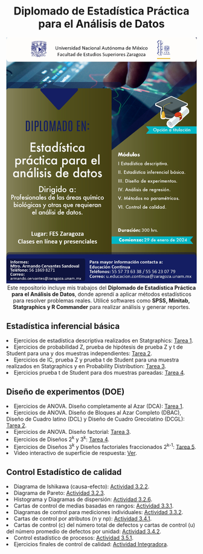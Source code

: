 <div align="center">
<h1 align="center">Diplomado de Estadística Práctica para el Análisis de Datos</h1>
</div>

<center><img src="https://github.com/IsaiPB/Diplomado_Estadistica/blob/main/10_Diplomado_Estadistica_practica_page-0001.jpg"></center>

<div align="center">Este repositorio incluye mis trabajos del <strong>Diplomado de Estadística Práctica para el Análisis de Datos</strong>, donde aprendí a aplicar métodos estadísticos para resolver problemas reales.
Utilicé softwares como <strong>SPSS, Minitab, Statgraphics y R Commander</strong> para realizar análisis y generar reportes.</div>

## Estadística inferencial básica
<li>
Ejercicios de estadística descriptiva realizados en Statgraphics: <a href="https://drive.google.com/file/d/1F0rPhxqwTEkfIftmDvkaTM9AylRpQa9E/view?usp=drive_link">Tarea 1</a>.
</li>
<li>
Ejercicios de probabilidad Z, prueba de hipótesis de prueba Z y t de Student para una y dos muestras independientes: <a href="https://drive.google.com/file/d/1GSFtCNIKCjQGVlJ30PHOkJyaBQ2bqLU_/view?usp=drive_link">Tarea 2</a>.
</li>
<li>
Ejercicios de IC, prueba Z y prueba t de Student para una muestra realizados en Statgraphics y en Probability Distribution: <a href="https://drive.google.com/file/d/1R8BVGCmAmXfcnibdbiTeXovLg9w70yLy/view?usp=drive_link">Tarea 3</a>.
</li>
<li>
Ejercicios prueba t de Student para dos muestras pareadas: <a href="https://drive.google.com/file/d/1VvK_MdtgAbJtRrobR6T-Gjh9HmBoPw-Z/view?usp=drive_link">Tarea 4</a>.
</li>

## Diseño de experimentos (DOE)
<li>
Ejercicios de ANOVA. Diseño completamente al Azar (DCA): <a href="https://drive.google.com/file/d/1XbwiUBD2fz8L3NrXtw_LguM-iqQkYYqx/view?usp=drive_link">Tarea 1</a>.
</li>
<li>
Ejercicios de ANOVA. Diseño de Bloques al Azar Completo (DBAC), Diseño de Cuadro latino (DCL) y Diseño de Cuadro Grecolatino (DCGL): <a href="https://drive.google.com/file/d/1ZpbYrXR_rlc1d9-KS-78GqtUhgnTRw4Q/view?usp=drive_link">Tarea 2</a>.
</li>
<li>
Ejercicios de ANOVA. Diseño factorial: <a href="https://drive.google.com/file/d/1anVp5pRb1hIwRiWG7m8SOYFMbtm3u18Y/view?usp=drive_link">Tarea 3</a>.
</li>
<li>
Ejercicios de Diseños 2<sup>k</sup> y 3<sup>k</sup>: <a href="https://drive.google.com/file/d/1fcO9erP_7kRZEanG1G_MCHJATE-iymNF/view?usp=drive_link">Tarea 4</a>.
</li>
<li>
Ejercicios de Diseños 3<sup>k</sup> y Diseños factoriales fraccionados 2<sup>k-1</sup>: <a href="https://drive.google.com/file/d/1feA8a0alvaMr-qoaL8-85bOOOhxNBETx/view?usp=drive_link">Tarea 5</a>.
</li>
<li>
Video interactivo de superficie de respuesta: <a href="https://drive.google.com/file/d/15Zl2N9LSI6-iQVqlmmnIPK784cuS2TPh/view?usp=drive_link">Ver</a>.
</li>

## Control Estadístico de calidad 
<li>
Diagrama de Ishikawa (causa-efecto): <a href="https://drive.google.com/file/d/1LuWVZ1Bp47lmxKs7-uOAqOgXsWLgyt9O/view?usp=sharing">Actividad 3.2.2</a>.
</li>
<li>
Diagrama de Pareto: <a href="https://drive.google.com/file/d/1Ou5Wfwsc47Ky2XAtRSuTLZvTlqY_e9NT/view?usp=sharing">Actividad 3.2.3</a>.
</li>
<li>
Histograma y Diagramas de dispersión: <a href="https://drive.google.com/file/d/1Q1xB0Om1USQrQ4pu6P0iFWICkVOgDmDM/view?usp=sharing">Actividad 3.2.6</a>.
</li>
<li>
Cartas de control de medias basadas en rangos: <a href="https://drive.google.com/file/d/1RziUlpN-GuqQVXojUBeGZp3dRMFSL51L/view?usp=sharing">Actividad 3.3.1</a>.
</li>
<li>
Diagramas de control para mediciones individuales: <a href="https://drive.google.com/file/d/1U0mW-PJ14t4Uh5r90BUKRm6N4saW9rAr/view?usp=sharing">Actividad 3.3.2</a>.
</li>
<li>
Cartas de control por atributos (n y np): <a href="https://drive.google.com/file/d/1VkdYXscgLkr2RbFAXRTyScbZ0WJeIb0o/view?usp=sharing">Actividad 3.4.1</a>.
</li>
<li>
Cartas de control (c) del número total de defectos y cartas de control (u) del número promedio de defectos por unidad: <a href="https://drive.google.com/file/d/1ea6_Njagc1pIsfBhGRmrfHpIH3jepUGz/view?usp=sharing">Actividad 3.4.2</a>.
</li>
<li>
Control estadístico de procesos: <a href="https://drive.google.com/file/d/1i06iwCxjTMJ0Lbg2EMP_TUNPQldut-T8/view?usp=sharing">Actividad 3.5.1</a>.
</li>
<li>
Ejercicios finales de control de calidad: <a href="https://drive.google.com/file/d/1dIM8eytBEezVnDp5EE6UcUOgZRzfnHmg/view?usp=sharing">Actividad Integradora</a>.
</li>




